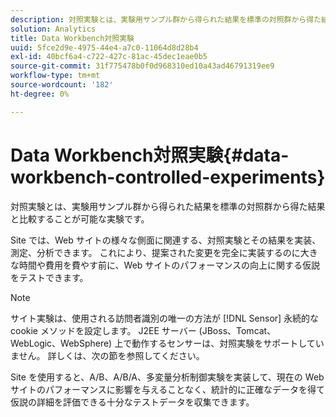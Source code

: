 ```yaml
---
description: 対照実験とは、実験用サンプル群から得られた結果を標準の対照群から得た結果と比較することが可能な実験です。
solution: Analytics
title: Data Workbench対照実験
uuid: 5fce2d9e-4975-44e4-a7c0-11064d8d28b4
exl-id: 40bcf6a4-c722-427c-81ac-45dec1eae0b5
source-git-commit: 31f775478b0f0d968310ed10a43ad46791319ee9
workflow-type: tm+mt
source-wordcount: '182'
ht-degree: 0%

---
```


# Data Workbench対照実験{#data-workbench-controlled-experiments}

対照実験とは、実験用サンプル群から得られた結果を標準の対照群から得た結果と比較することが可能な実験です。

Site では、Web サイトの様々な側面に関連する、対照実験とその結果を実装、測定、分析できます。 これにより、提案された変更を完全に実装するのに大きな時間や費用を費やす前に、Web サイトのパフォーマンスの向上に関する仮説をテストできます。

>[!NOTE]
>
>サイト実験は、使用される訪問者識別の唯一の方法が [!DNL Sensor] 永続的な cookie メソッドを設定します。 J2EE サーバー (JBoss、Tomcat、WebLogic、WebSphere) 上で動作するセンサーは、対照実験をサポートしていません。 詳しくは、次の節を参照してください。

Site を使用すると、A/B、A/B/A、多変量分析制御実験を実装して、現在の Web サイトのパフォーマンスに影響を与えることなく、統計的に正確なデータを得て仮説の詳細を評価できる十分なテストデータを収集できます。
